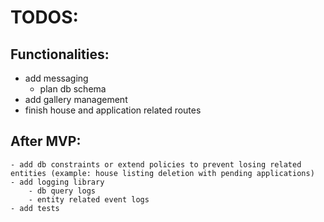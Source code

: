 # TODOS:

## Functionalities:
  
  - add messaging  
      - plan db schema
  - add gallery management  
  - finish house and application related routes  

## After MVP:  
  
    - add db constraints or extend policies to prevent losing related entities (example: house listing deletion with pending applications)   
    - add logging library  
        - db query logs  
        - entity related event logs  
    - add tests  



